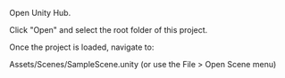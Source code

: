 Open Unity Hub.

Click "Open" and select the root folder of this project.

Once the project is loaded, navigate to:

Assets/Scenes/SampleScene.unity
(or use the File > Open Scene menu)
